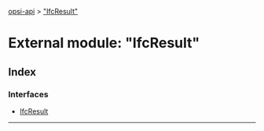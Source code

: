 [opsi-api](../README.md) > ["IfcResult"](../modules/_ifcresult_.md)

# External module: "IfcResult"

## Index

### Interfaces

* [IfcResult](../interfaces/_ifcresult_.ifcresult.md)

---

